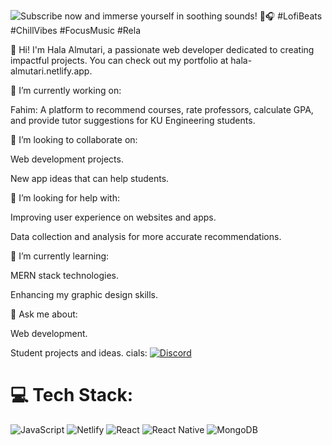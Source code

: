 
![Subscribe now and immerse yourself in soothing sounds! 🌿🎧 #LofiBeats #ChillVibes #FocusMusic #Rela](https://github.com/user-attachments/assets/5ad75a6b-7930-498b-87c4-5e9a4643b507)


👋 Hi! I'm Hala Almutari, a passionate web developer dedicated to creating impactful projects. You can check out my portfolio at hala-almutari.netlify.app.

🔭 I’m currently working on:

Fahim: A platform to recommend courses, rate professors, calculate GPA, and provide tutor suggestions for KU Engineering students.

👯 I’m looking to collaborate on:

Web development projects.

New app ideas that can help students.

🤝 I’m looking for help with:

Improving user experience on websites and apps.

Data collection and analysis for more accurate recommendations.

🌱 I’m currently learning:

MERN stack technologies.

Enhancing my graphic design skills.

💬 Ask me about:

Web development.

Student projects and ideas.
cials:
[![Discord](https://img.shields.io/badge/Discord-%237289DA.svg?logo=discord&logoColor=white)](https://discord.gg/https://discordapp.com/users/942515421507121172) 

# 💻 Tech Stack:
![JavaScript](https://img.shields.io/badge/javascript-%23323330.svg?style=for-the-badge&logo=javascript&logoColor=%23F7DF1E) ![Netlify](https://img.shields.io/badge/netlify-%23000000.svg?style=for-the-badge&logo=netlify&logoColor=#00C7B7) ![React](https://img.shields.io/badge/react-%2320232a.svg?style=for-the-badge&logo=react&logoColor=%2361DAFB) ![React Native](https://img.shields.io/badge/react_native-%2320232a.svg?style=for-the-badge&logo=react&logoColor=%2361DAFB) ![MongoDB](https://img.shields.io/badge/MongoDB-%234ea94b.svg?style=for-the-badge&logo=mongodb&logoColor=white)


